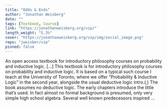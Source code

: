 ```yaml
---
title: "Odds & Ends"
author: "Jonathan Weisberg"
date: ""
tags: [Textbook, Course]
link: "https://jonathanweisberg.org/vip/"
length_weight: "5.3%"
cover: "https://jonathanweisberg.org/vip/img/social_image.png"
repo: "jweisber/vip"
pinned: false
---
```


An open access textbook for introductory philosophy courses on probability and inductive logic. [...] This textbook is for introductory philosophy courses on probability and inductive logic. It is based on a typical such course I teach at the University of Toronto, where we offer “Probability & Inductive Logic” in the second year, alongside the usual deductive logic intro.\(\,\) The book assumes no deductive logic. The early chapters introduce the little that’s used. In fact almost no formal background is presumed, only very simple high school algebra. Several well known predecessors inspired  ...
